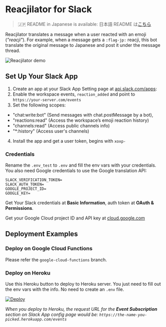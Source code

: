 # Reacjilator for Slack

> :jp: README in Japanese is available: 日本語 README は[こちら](README_ja.md) 



Reacjilator translates a message when a user reacted with an emoji (*"reacji"*). For example, when a message gets a `:flag-jp:` reacji, this bot translate the original message to Japanese and post it under the message thread.

![Reacjilator demo](tutorial_images/reacjilator-demo.gif)



## Set Up Your Slack App

1. Create an app at your Slack App Setting page at [api.slack.com/apps](https://api.slack.com/apps):
2. Enable the workspace events, `reaction_added` and point to `https://your-server.com/events` 
3. Set the following scopes:
 - "chat:write:bot" (Send messages with chat.postMessage by a bot),
 - "reactions:read" (Access the workspace’s emoji reaction history)
 - "channels:read" (Access public channels info)
 - "*:history" (Access user's  channels)
4. Install the app and get a user token, begins with `xoxp-`

### Credentials

Rename the `.env_test` to `.env` and fill the env vars with your credentials. You also need Google credentials to use the Google translation API:

```
SLACK_VERIFICATION_TOKEN=
SLACK_AUTH_TOKEN=
GOOGLE_PROJECT_ID=
GOOGLE_KEY=
```

Get Your Slack credentials at **Basic Information**, auth token at **OAuth & Permissions**.

Get your Google Cloud project ID and API key at [cloud.google.com](https://cloud.google.com/translate/docs/getting-started)


## Deployment Examples

### Deploy on Google Cloud Functions

Please refer the `google-cloud-functions` branch.

### Deploy on Heroku

Use this Heroku button to deploy to Heroku server. You just need to fill out the env vars with the info. No need to create an `.env` file.

[![Deploy](https://www.herokucdn.com/deploy/button.svg)](https://heroku.com/deploy?template=https://github.com/slackAPI/reacjilator)

*When you deploy to Heroku, the request URL for the **Event Subscription** section on Slack App config page would be: `https://the-name-you-picked.herokuapp.com/events`*
